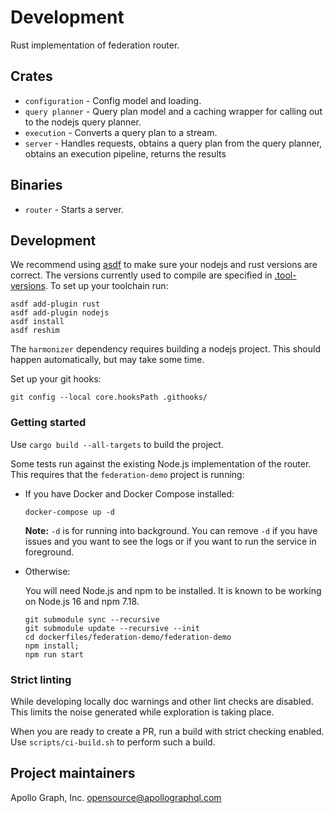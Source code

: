 # Development

Rust implementation of federation router.

## Crates

 *   `configuration` - Config model and loading.
 *   `query planner` - Query plan model and a caching wrapper for calling out to the nodejs query planner.
 *   `execution` - Converts a query plan to a stream.
 *   `server` - Handles requests,
     obtains a query plan from the query planner,
     obtains an execution pipeline,
     returns the results

## Binaries

 *   `router` - Starts a server.

## Development

We recommend using [asdf](https://github.com/asdf-vm/asdf) to make sure your
nodejs and rust versions are correct.  The versions currently used to compile
are specified in [.tool-versions](.tool-versions). To set up your toolchain
run:

```shell
asdf add-plugin rust
asdf add-plugin nodejs
asdf install
asdf reshim
```

The `harmonizer` dependency requires building a nodejs project. This should
happen automatically, but may take some time.

Set up your git hooks:

```shell
git config --local core.hooksPath .githooks/
```

### Getting started

Use `cargo build --all-targets` to build the project.

Some tests run against the existing Node.js implementation of the router. This
requires that the `federation-demo` project is running:

 *  If you have Docker and Docker Compose installed:

    ```
    docker-compose up -d
    ```

    **Note:** `-d` is for running into background. You can remove `-d` if you
    have issues and you want to see the logs or if you want to run the service
    in foreground.

 *  Otherwise:

    You will need Node.js and npm to be installed. It is known to be working on
    Node.js 16 and npm 7.18.

    ```shell
    git submodule sync --recursive
    git submodule update --recursive --init
    cd dockerfiles/federation-demo/federation-demo
    npm install;
    npm run start
    ```

### Strict linting

While developing locally doc warnings and other lint checks are disabled.
This limits the noise generated while exploration is taking place.

When you are ready to create a PR, run a build with strict checking enabled.
Use `scripts/ci-build.sh` to perform such a build.

## Project maintainers

Apollo Graph, Inc. <opensource@apollographql.com>
